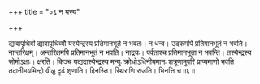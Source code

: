 +++
title = "०६ न यस्य"

+++

द्यावापृथिवी द्यावापृथिव्यौ यस्येन्द्रस्य प्रतिमानभूते न भवतः। न धन्व। उदकमपि प्रतिमानभूतं न भवति। नान्तरिक्षम्। अन्तरिक्षमपि प्रतिमानभूतं न भवति। नाद्रयः। पर्वताश्च प्रतिमानभूता न भवन्ति। तस्येन्द्रस्य सोमोऽक्षाः। क्षरति। किञ्च यद्यदास्येन्द्रस्य मन्युः क्रोधोऽधिनीयमानः शत्रूणामुपरि प्राप्यमाणो भवति तदानीमयमिन्द्रो वीळु दृढं शृणाति। हिनस्ति। स्थिराणि रुजति। भिनत्ति च॥६॥